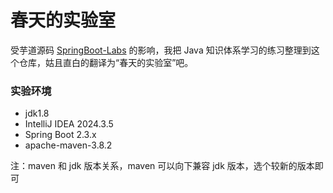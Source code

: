 春天的实验室
====================
受芋道源码 [SpringBoot-Labs](https://github.com/yudaocode/SpringBoot-Labs) 的影响，我把 Java 知识体系学习的练习整理到这个仓库，姑且直白的翻译为“春天的实验室”吧。


### 实验环境

  - jdk1.8
  - IntelliJ IDEA 2024.3.5
  - Spring Boot 2.3.x
  - apache-maven-3.8.2

注：maven 和 jdk 版本关系，maven 可以向下兼容 jdk 版本，选个较新的版本即可

